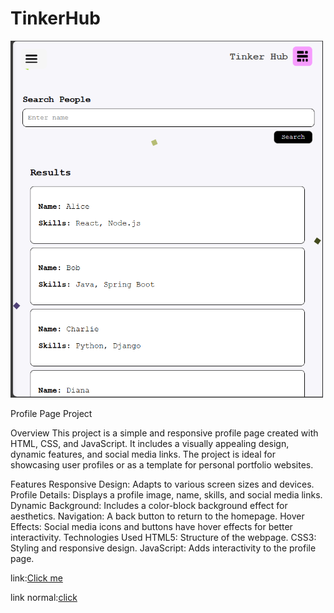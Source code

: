 # TinkerHub
<img src="./normal/home.png" width=500 alt="home gui">


Profile Page Project

Overview
This project is a simple and responsive profile page created with HTML, CSS, and JavaScript. It includes a visually appealing design, dynamic features, and social media links. The project is ideal for showcasing user profiles or as a template for personal portfolio websites.

Features
Responsive Design: Adapts to various screen sizes and devices.
Profile Details: Displays a profile image, name, skills, and social media links.
Dynamic Background: Includes a color-block background effect for aesthetics.
Navigation: A back button to return to the homepage.
Hover Effects: Social media icons and buttons have hover effects for better interactivity.
Technologies Used
HTML5: Structure of the webpage.
CSS3: Styling and responsive design.
JavaScript: Adds interactivity to the profile page.

link:<a href="https://tinker-hub-r2ob.vercel.app/">Click me </a>


link normal:<a href="https://tinker-hub.vercel.app/">click</a>